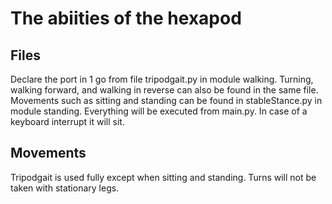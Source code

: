 # The abiities of the hexapod

## Files
Declare the port in 1 go from file tripodgait.py in module walking. Turning, walking forward, and walking in reverse can also be found in the same file. Movements such as sitting and standing can be found in stableStance.py in module standing. Everything will be executed from main.py. In case of a keyboard interrupt it will sit.

## Movements
Tripodgait is used fully except when sitting and standing. Turns will not be taken with stationary legs.
